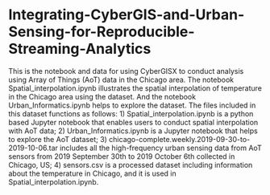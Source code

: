 # Integrating-CyberGIS-and-Urban-Sensing-for-Reproducible-Streaming-Analytics

	
This is the notebook and data for using CyberGISX to conduct analysis using Array of Things (AoT) data in the Chicago area. The notebook Spatial_interpolation.ipynb illustrates the spatial interpolation of temperature in the Chicago area using the dataset. And the notebook Urban_Informatics.ipynb helps to explore the dataset. The files included in this dataset functions as follows: 1) Spatial_interpolation.ipynb is a python based Jupyter notebook that enables users to conduct spatial interpolation with AoT data; 2) Urban_Informatics.ipynb is a Jupyter notebook that helps to explore the AoT dataset; 3) chicago-complete.weekly.2019-09-30-to-2019-10-06.tar includes all the high-frequency urban sensing data from AoT sensors from 2019 September 30th to 2019 October 6th collected in Chicago, US; 4) sensors.csv is a processed dataset including information about the temperature in Chicago, and it is used in Spatial_interpolation.ipynb.
